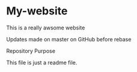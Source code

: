 # My-website

This is a really awsome website

Updates made on master on GitHub before rebase

 Repository Purpose

This file is just a readme file.
